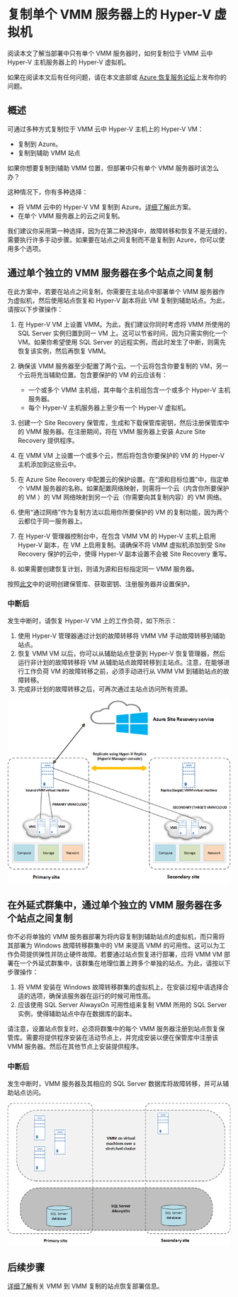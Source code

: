 
<properties
	pageTitle="Azure Site Recovery：复制单个 VMM 服务器上的 Hyper-V 虚拟机 | Azure"
	description="本文介绍如何只有单个 VMM 服务器时如何复制 Hyper-V 虚拟机。"
	services="site-recovery"
	documentationCenter=""
	authors="rayne-wiselman"
	manager="jwhit"
	editor=""/>

<tags
	ms.service="site-recovery"
	ms.date="07/06/2016"
	wacn.date="08/01/2016"/>

#  复制单个 VMM 服务器上的 Hyper-V 虚拟机

阅读本文了解当部署中只有单个 VMM 服务器时，如何复制位于 VMM 云中 Hyper-V 主机服务器上的 Hyper-V 虚拟机。

如果在阅读本文后有任何问题，请在本文底部或 [Azure 恢复服务论坛](https://social.msdn.microsoft.com/Forums/zh-cn/home?forum=hypervrecovmgr)上发布你的问题。

## 概述

可通过多种方式复制位于 VMM 云中 Hyper-V 主机上的 Hyper-V VM：

- 复制到 Azure。
- 复制到辅助 VMM 站点

如果你想要复制到辅助 VMM 位置，但部署中只有单个 VMM 服务器时该怎么办？

这种情况下，你有多种选择：

- 将 VMM 云中的 Hyper-V VM 复制到 Azure。[详细了解](/documentation/articles/site-recovery-vmm-to-azure/)此方案。
- 在单个 VMM 服务器上的云之间复制。

我们建议你采用第一种选择，因为在第二种选择中，故障转移和恢复不是无缝的，需要执行许多手动步骤。如果要在站点之间复制而不是复制到 Azure，你可以使用多个选项。


## 通过单个独立的 VMM 服务器在多个站点之间复制

在此方案中，若要在站点之间复制，你需要在主站点中部署单个 VMM 服务器作为虚拟机，然后使用站点恢复和 Hyper-V 副本将此 VM 复制到辅助站点。为此，请按以下步骤操作：

1. 在 Hyper-V VM 上设置 VMM。为此，我们建议你同时考虑将 VMM 所使用的 SQL Server 实例归置到同一 VM 上。这可以节省时间，因为只需实例化一个 VM。如果你希望使用 SQL Server 的远程实例，而此时发生了中断，则需先恢复该实例，然后再恢复 VMM。
2. 确保该 VMM 服务器至少配置了两个云。一个云将包含你要复制的 VM，另一个云将充当辅助位置。包含要保护的 VM 的云应该有：

	- 一个或多个 VMM 主机组，其中每个主机组包含一个或多个 Hyper-V 主机服务器。
	- 每个 Hyper-V 主机服务器上至少有一个 Hyper-V 虚拟机。
3. 创建一个 Site Recovery 保管库，生成和下载保管库密钥，然后注册保管库中的 VMM 服务器。在注册期间，将在 VMM 服务器上安装 Azure Site Recovery 提供程序。
4. 在 VMM VM 上设置一个或多个云，然后将包含你要保护的 VM 的 Hyper-V 主机添加到这些云中。
3. 在 Azure Site Recovery 中配置云的保护设置。在“源和目标位置”中，指定单个 VMM 服务器的名称。如果配置网络映射，则需将一个云（内含你所要保护的 VM ）的 VM 网络映射到另一个云（你需要向其复制内容）的 VM 网络。
4. 使用“通过网络”作为复制方法以启用你所要保护的 VM 的复制功能，因为两个云都位于同一服务器上。
4. 在 Hyper-V 管理器控制台中，在包含 VMM VM 的 Hyper-V 主机上启用 Hyper-V 副本，在 VM 上启用复制。请确保不将 VMM 虚拟机添加到受 Site Recovery 保护的云中，使得 Hyper-V 副本设置不会被 Site Recovery 重写。
5. 如果需要创建恢复计划，则请为源和目标指定同一 VMM 服务器。

按照[此文](/documentation/articles/site-recovery-vmm-to-vmm/)中的说明创建保管库、获取密钥、注册服务器并设置保护。

### 中断后

发生中断时，请恢复 Hyper-V VM 上的工作负荷，如下所示：

1. 使用 Hyper-V 管理器通过计划的故障转移将 VMM VM 手动故障转移到辅助站点。
2. 恢复 VMM VM 以后，你可以从辅助站点登录到 Hyper-V 恢复管理器，然后运行非计划的故障转移将 VM 从辅助站点故障转移到主站点。注意，在能够进行工作负荷 VM 的故障转移之前，必须手动进行从 VMM VM 到辅助站点的故障转移。
3. 完成非计划的故障转移之后，可再次通过主站点访问所有资源。


![独立虚拟 VMM 服务器](./media/site-recovery-single-vmm/single-vmm-standalone.png)

## 在外延式群集中，通过单个独立的 VMM 服务器在多个站点之间复制

你不必将单独的 VMM 服务器部署为将内容复制到辅助站点的虚拟机，而只需将其部署为 Windows 故障转移群集中的 VM 来提高 VMM 的可用性。这可以为工作负荷提供弹性并防止硬件故障。若要通过站点恢复进行部署，应将 VMM VM 部署在一个外延式群集中，该群集在地理位置上跨多个单独的站点。为此，请按以下步骤操作：

1. 将 VMM 安装在 Windows 故障转移群集的虚拟机上，在安装过程中请选择合适的选项，确保该服务器在运行的时候可用性高。
2. 应该使用 SQL Server AlwaysOn 可用性组来复制 VMM 所用的 SQL Server 实例，使得辅助站点中存在数据库的副本。

请注意，设置站点恢复时，必须将群集中的每个 VMM 服务器注册到站点恢复保管库。需要将提供程序安装在活动节点上，并完成安装以便在保管库中注册该 VMM 服务器。然后在其他节点上安装提供程序。
 
### 中断后 

发生中断时，VMM 服务器及其相应的 SQL Server 数据库将故障转移，并可从辅助站点访问。

![群集虚拟 VMM 服务器](./media/site-recovery-single-vmm/single-vmm-cluster.png)

## 后续步骤

[详细了解](/documentation/articles/site-recovery-vmm-to-vmm/)有关 VMM 到 VMM 复制的站点恢复部署信息。




 

<!---HONumber=Mooncake_0725_2016-->